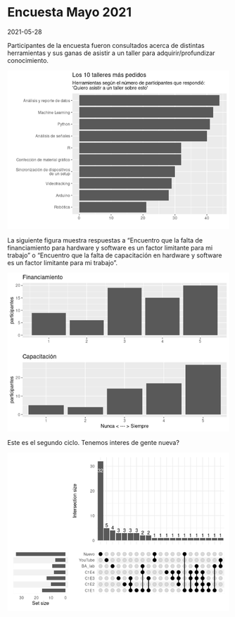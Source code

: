 Encuesta Mayo 2021
================
2021-05-28

Participantes de la encuesta fueron consultados acerca de distintas
herramientas y sus ganas de asistir a un taller para
adquirir/profundizar conocimiento.

![](2021-05_encuesta_files/figure-gfm/unnamed-chunk-4-1.png)<!-- -->

La siguiente figura muestra respuestas a “Encuentro que la falta de
financiamiento para hardware y software es un factor limitante para mi
trabajo” o “Encuentro que la falta de capacitación en hardware y
software es un factor limitante para mi trabajo”.

![](2021-05_encuesta_files/figure-gfm/unnamed-chunk-5-1.png)<!-- -->

Este es el segundo ciclo. Tenemos interes de gente nueva?

![](2021-05_encuesta_files/figure-gfm/unnamed-chunk-6-1.png)<!-- -->
